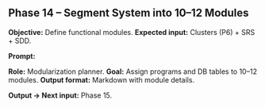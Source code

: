 ## **Phase 14 – Segment System into 10–12 Modules**

**Objective:** Define functional modules.
**Expected input:** Clusters (P6) + SRS + SDD.

**Prompt:**

 **Role:** Modularization planner.
 **Goal:** Assign programs and DB tables to 10–12 modules.
 **Output format:** Markdown with module details.

**Output → Next input:** Phase 15.
